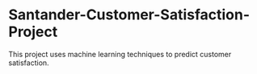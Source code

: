 # Santander-Customer-Satisfaction-Project
This project uses machine learning techniques to predict customer satisfaction.
